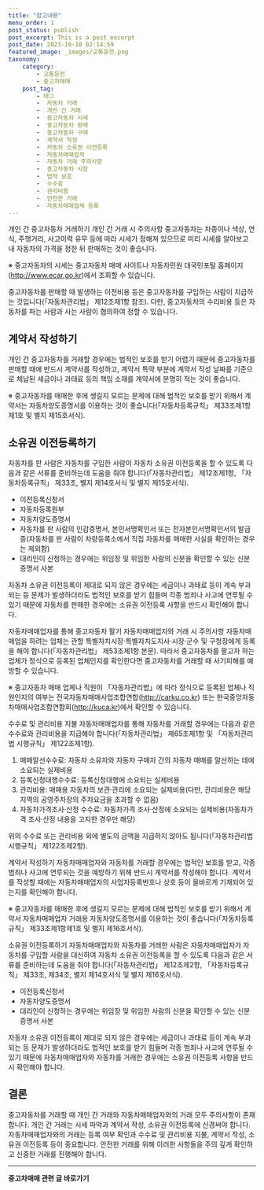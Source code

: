 ```yaml
---
title: "참고내용"
menu_order: 1
post_status: publish
post_excerpt: This is a post excerpt
post_date: 2023-10-18 02:14:59
featured_image: _images/교통운전.png
taxonomy:
    category:
        - 교통운전
        - 중고차매매
    post_tag:
        - 태그
        -  자동차 거래
        -  개인 간 거래
        -  중고자동차 시세
        -  중고자동차 판매
        -  중고자동차 구매
        -  계약서 작성
        -  자동차 소유권 이전등록
        -  자동차매매업자
        -  자동차 거래 주의사항
        -  중고자동차 시장
        -  법적 보호
        -  수수료
        -  관리비용
        -  안전한 거래
        -  자동차매매업체 등록
---
```



개인 간 중고자동차 거래하기
개인 간 거래 시 주의사항
중고자동차는 차종이나 색상, 연식, 주행거리, 사고이력 유무 등에 따라 시세가 정해져 있으므로 미리 시세를 알아보고 내 자동차의 가격을 정한 뒤 판매하는 것이 좋습니다.

※ 중고자동차의 시세는 중고자동차 매매 사이트나 자동차민원 대국민포털 홈페이지(http://www.ecar.go.kr)에서 조회할 수 있습니다.

중고자동차를 판매할 때 발생하는 이전비용 등은 중고자동차를 구입하는 사람이 지급하는 것입니다(「자동차관리법」 제12조제1항 참조). 다만, 중고자동차의 수리비용 등은 자동차를 파는 사람과 사는 사람이 협의하여 정할 수 있습니다.

## 계약서 작성하기

개인 간 중고자동차를 거래할 경우에는 법적인 보호를 받기 어렵기 때문에 중고자동차를 판매할 때에 반드시 계약서를 작성하고, 계약서 특약 부분에 계약서 작성 날짜를 기준으로 체납된 세금이나 과태료 등의 책임 소재를 계약서에 분명히 적는 것이 좋습니다.

※ 중고자동차를 매매한 후에 생길지 모르는 문제에 대해 법적인 보호를 받기 위해서 계약서는 자동차양도증명서를 이용하는 것이 좋습니다(「자동차등록규칙」 제33조제1항제1호 및 별지 제15호서식).

## 소유권 이전등록하기

자동차를 판 사람은 자동차를 구입한 사람이 자동차 소유권 이전등록을 할 수 있도록 다음과 같은 서류를 준비하는데 도움을 줘야 합니다(「자동차관리법」 제12조제1항, 「자동차등록규칙」 제33조, 별지 제14호서식 및 별지 제15호서식).
- 이전등록신청서
- 자동차등록원부
- 자동차양도증명서
- 자동차를 판 사람의 인감증명서, 본인서명확인서 또는 전자본인서명확인서의 발급증(자동차를 판 사람이 차량등록소에서 직접 자동차를 매매한 사실을 확인하는 경우는 제외함)
- 대리인이 신청하는 경우에는 위임장 및 위임한 사람의 신분을 확인할 수 있는 신분증명서 사본

자동차 소유권 이전등록이 제대로 되지 않은 경우에는 세금이나 과태료 등이 계속 부과되는 등 문제가 발생하더라도 법적인 보호를 받기 힘들며 각종 범죄나 사고에 연루될 수 있기 때문에 자동차를 판매한 경우에는 소유권 이전등록 사항을 반드시 확인해야 합니다.

자동차매매업자를 통해 중고자동차 팔기
자동차매매업자와 거래 시 주의사항
자동차매매업을 하려는 업체는 관할 특별자치시장·특별자치도지사·시장·군수 및 구청장에게 등록을 해야 합니다(「자동차관리법」 제53조제1항 본문). 따라서 중고자동차를 팔고자 하는 업체가 정식으로 등록된 업체인지를 확인한다면 중고자동차를 거래할 때 사기피해를 예방할 수 있습니다.

※ 중고자동차 매매 업체나 직원이 「자동차관리법」에 따라 정식으로 등록된 업체나 직원인지의 여부는 전국자동차매매사업조합연합(http://carku.co.kr) 또는 한국중앙자동차매매사업조합연합회(http://kuca.kr)에서 확인할 수 있습니다.

수수료 및 관리비용 지불
자동차매매업자를 통해 자동차를 거래할 경우에는 다음과 같은 수수료와 관리비용을 지급해야 합니다(「자동차관리법」 제65조제1항 및 「자동차관리법 시행규칙」 제122조제1항).

1. 매매알선수수료: 자동차 소유자와 자동차 구매자 간의 자동차 매매를 알선하는 데에 소요되는 실제비용
2. 등록신청대행수수료: 등록신청대행에 소요되는 실제비용
3. 관리비용: 매매용 자동차의 보관·관리에 소요되는 실제비용(다만, 관리비용은 해당지역의 공영주차장의 주차요금을 초과할 수 없음)
4. 자동차가격조사·산정 수수료: 자동차가격 조사·산정에 소요되는 실제비용(자동차가격 조사·산정 내용을 고지한 경우만 해당)

위의 수수료 또는 관리비용 외에 별도의 금액을 지급하지 않아도 됩니다(「자동차관리법 시행규칙」 제122조제2항).

계약서 작성하기
자동차매매업자와 자동차를 거래할 경우에는 법적인 보호를 받고, 각종 범죄나 사고에 연루되는 것을 예방하기 위해 반드시 계약서를 작성해야 합니다. 계약서를 작성할 때에는 자동차매매업자의 사업자등록번호나 상호 등이 올바르게 기재되어 있는지를 확인해야 합니다.

※ 중고자동차를 매매한 후에 생길지 모르는 문제에 대해 법적인 보호를 받기 위해서 계약서 자동차매매업자 거래용 자동차양도증명서를 이용하는 것이 좋습니다(「자동차등록규칙」 제33조제1항제1호 및 별지 제16호서식).

소유권 이전등록하기
자동차매매업자와 자동차를 거래한 사람은 자동차매매업자가 자동차를 구입할 사람을 대신하여 자동차 소유권 이전등록을 할 수 있도록 다음과 같은 서류를 준비하는데 도움을 줘야 합니다(「자동차관리법」 제12조제2항, 「자동차등록규칙」 제33조, 제34조, 별지 제14호서식 및 별지 제16호서식).
- 이전등록신청서
- 자동차양도증명서
- 대리인이 신청하는 경우에는 위임장 및 위임한 사람의 신분을 확인할 수 있는 신분증명서 사본

자동차 소유권 이전등록이 제대로 되지 않은 경우에는 세금이나 과태료 등이 계속 부과되는 등 문제가 발생하더라도 법적인 보호를 받기 힘들며 각종 범죄나 사고에 연루될 수 있기 때문에 자동차매매업자와 자동차를 거래한 경우에는 소유권 이전등록 사항을 반드시 확인해야 합니다.

## 결론

중고자동차를 거래할 때 개인 간 거래와 자동차매매업자와의 거래 모두 주의사항이 존재합니다. 개인 간 거래는 시세 파악과 계약서 작성, 소유권 이전등록에 신경써야 합니다. 자동차매매업자와의 거래는 등록 여부 확인과 수수료 및 관리비용 지불, 계약서 작성, 소유권 이전등록 등이 중요합니다. 안전한 거래를 위해 이러한 사항들을 주의 깊게 확인하고 신중한 거래를 진행해야 합니다.

<!-- wp:separator -->
<hr class="wp-block-separator has-alpha-channel-opacity"/>
<!-- /wp:separator -->

<!-- wp:group {"backgroundColor":"base","layout":{"type":"constrained"}} -->
<div class="wp-block-group has-base-background-color has-background"><!-- wp:paragraph {"align":"center","fontSize":"medium"} -->
<p class="has-text-align-center has-large-font-size"><strong>중고차매매 관련 글 바로가기</strong></p>
<!-- /wp:paragraph -->


<!-- wp:latest-posts
{"categories":[{"id":1891,"count":19,"description":"","link":"https://uknowlaw.com/category/%ec%a4%91%ea%b3%a0%ec%b0%a8%eb%a7%a4%eb%a7%a4/","name":"중고차매매","slug":"중고차매매","taxonomy":"category","parent":0,"meta":[],"_links":{"self":[{"href":"https://uknowlaw.com/wp-json/wp/v2/categories/1891"}],"collection":[{"href":"https://uknowlaw.com/wp-json/wp/v2/categories"}],"about":[{"href":"https://uknowlaw.com/wp-json/wp/v2/taxonomies/category"}],"wp:post_type":[{"href":"https://uknowlaw.com/wp-json/wp/v2/posts?categories=1891"}],"curies":[{"name":"wp","href":"https://api.w.org/{rel}","templated":true}]}}],"postsToShow":100,"excerptLength":28,"postLayout":"grid","columns":2,"featuredImageAlign":"left","featuredImageSizeSlug":"large","fontSize":"small"} /--></div>
<!-- /wp:group -->